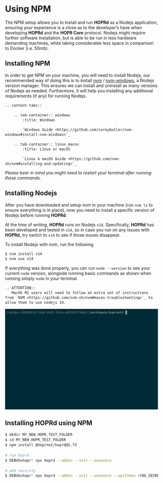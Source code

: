 # Using NPM

The NPM setup allows you to install and run **HOPRd** as a Nodejs application, ensuring your experience is a close as to the developer’s have when developing **HOPRd** and the **HOPR Core** protocol. Nodejs might require further software installation, but is able to be run in less hardware demanding machines, while taking considerable less space in comparison to Docker \(i.e. 50mb\).

## Installing NPM

In order to get NPM on your machine, you will need to install Nodejs, our recommended way of doing this is to install [nvm](https://github.com/nvm-sh/nvm) / [nvm-windows](https://github.com/coreybutler/nvm-windows), a Nodejs version manager. This ensures we can install and uninstall as many versions of Nodejs as needed. Furthermore, it will help you installing any additional requirements \(if any\) for running Nodejs.

```eval_rst
.. content-tabs::

    .. tab-container:: windows
        :title: Windows

        `Windows Guide <https://github.com/coreybutler/nvm-windows#install-nvm-windows>`_

    .. tab-container:: linux_macos
        :title: Linux or macOS

        `Linux & macOS Guide <https://github.com/nvm-sh/nvm#installing-and-updating>`_
```

_Please bear in mind you might need to restart your terminal after running these commands._

## Installing Nodejs

After you have downloaded and setup nvm in your machine \(run `nvm ls` to ensure everything is in place\), now you need to install a specific version of Nodejs before running **HOPRd**.

At the time of writing, **HOPRd** runs on Nodejs `v14`. Specifically, **HOPRd** has been developed and tested in `v14`, so in case you run on any issues with **HOPRd,** try switch to `v14` to see if those issues disappear.

To install Nodejs with nvm, run the following

```bash
$ nvm install v14
$ nvm use v14
```

If everything was done properly, you can run `node --version` to see your current `node` version, alongside running basic commands as shown when running simply `node` in your terminal.

```eval_rst
.. ATTENTION::
   MacOS M1 users will need to follow an extra set of instructions from `NVM <https://github.com/nvm-sh/nvm#macos-troubleshooting>`_ to allow them to use nodejs 14.
```

![](../../images/node.gif)

## Installing HOPRd using NPM

```bash
$ mkdir MY_NEW_HOPR_TEST_FOLDER
$ cd MY_NEW_HOPR_TEST_FOLDER
$ npm install @hoprnet/hoprd@1.73

# run hoprd
$ DEBUG=hopr* npx hoprd --admin --init --announce

# add security
$ DEBUG=hopr* npx hoprd --admin --init --announce --apiToken <YOU_SECRET_TOKEN>
```

